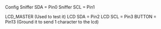 Config
   Sniffer SDA = Pin0
   Sniffer SCL = Pin1

   LCD_MASTER (Used to test it)
   LCD SDA = Pin2
   LCD SCL = Pin3
   BUTTON = Pin13  (Ground it to send 1 character to the lcd)
   
